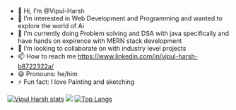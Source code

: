 - 👋 Hi, I’m @Vipul-Harsh
- 👀 I’m interested in Web Development and Programming and wanted to explore the world of Ai
- 🌱 I’m currently doing Problem solving and DSA with java specifically and have hands on expirence with MERN stack development
- 💞️ I’m looking to collaborate on with industry level projects
- 📫 How to reach me https://www.linkedin.com/in/vipul-harsh-b8722322a/
- 😄 Pronouns: he/him
- ⚡ Fun fact: I love Painting and sketching

<!---
Vipul-Harsh/Vipul-Harsh is a ✨ special ✨ repository because its `README.md` (this file) appears on your GitHub profile.
You can click the Preview link to take a look at your changes.
--->

[![Vipul Harsh stats](https://github-readme-stats.vercel.app/api?username=Vipul-Harsh&show=reviews,discussions_started,discussions_answered,prs_merged,prs_merged_percentage&theme=radical&bg_color=00000000)](https://github.com/anuraghazra/github-readme-stats)
<picture>
  <source
    srcset="https://github-readme-stats.vercel.app/api?username=Vipul-Harsh&show_icons=true&theme=dark"
    media="(prefers-color-scheme: dark)"
  />
  <source
    srcset="https://github-readme-stats.vercel.app/api?username=anuraghazra&show_icons=true"
    media="(prefers-color-scheme: light), (prefers-color-scheme: no-preference)"
  />
  <img src="https://github-readme-stats.vercel.app/api?username=anuraghazra&show_icons=true" />
</picture>
[![Top Langs](https://github-readme-stats.vercel.app/api/top-langs/?username=Vipul-Harsh&layout=donut)](https://github.com/anuraghazra/github-readme-stats)
